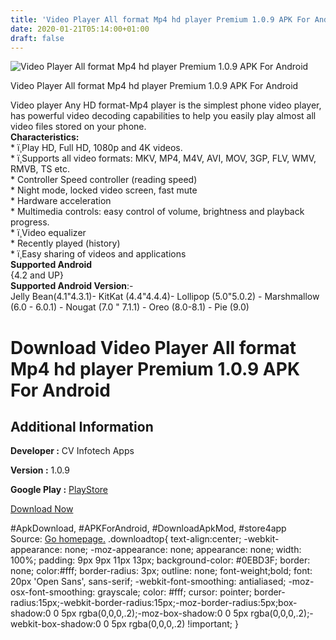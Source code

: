 ```yaml
---
title: 'Video Player All format Mp4 hd player Premium 1.0.9 APK For Android'
date: 2020-01-21T05:14:00+01:00
draft: false
---
```


![Video Player All format Mp4 hd player Premium 1.0.9 APK For Android](https://i0.wp.com/apkhome.net/wp-content/uploads/2020/01/Video-Player-All-format-Mp4-hd-player-Premium-1.0.9.png "Video Player All format Mp4 hd player Premium 1.0.9 APK For Android")

  

Video Player All format Mp4 hd player Premium 1.0.9 APK For Android

Video player Any HD format-Mp4 player is the simplest phone video player, has powerful video decoding capabilities to help you easily play almost all video files stored on your phone.  
**Characteristics:**  
\* ï¸Play HD, Full HD, 1080p and 4K videos.  
\* ï¸Supports all video formats: MKV, MP4, M4V, AVI, MOV, 3GP, FLV, WMV, RMVB, TS etc.  
\* Controller Speed controller (reading speed)  
\* Night mode, locked video screen, fast mute  
\* Hardware acceleration  
\* Multimedia controls: easy control of volume, brightness and playback progress.  
\* ï¸Video equalizer  
\* Recently played (history)  
\* ï¸Easy sharing of videos and applications  
**Supported Android**  
{4.2 and UP}  
**Supported Android Version**:-  
Jelly Bean(4.1"4.3.1)- KitKat (4.4"4.4.4)- Lollipop (5.0"5.0.2) - Marshmallow (6.0 - 6.0.1) - Nougat (7.0 " 7.1.1) - Oreo (8.0-8.1) - Pie (9.0)

Download Video Player All format Mp4 hd player Premium 1.0.9 APK For Android
============================================================================

Additional Information
----------------------

**Developer :** CV Infotech Apps

**Version :** 1.0.9

**Google Play :** [PlayStore](https://play.google.com/store/apps/details?id=videoplayer.video.player.media)

  

[Download Now](https://store4app.co/post/video-player-all-format-mp4-hd-player-premium-1-0-9-apk-for-android_1579545787)

  
#ApkDownload, #APKForAndroid, #DownloadApkMod, #store4app  
Source: [Go homepage.](https://store4app.co/post/video-player-all-format-mp4-hd-player-premium-1-0-9-apk-for-android_1579545787) .downloadtop{ text-align:center; -webkit-appearance: none; -moz-appearance: none; appearance: none; width: 100%; padding: 9px 9px 11px 13px; background-color: #0EBD3F; border: none; color:#fff; border-radius: 3px; outline: none; font-weight;bold; font: 20px 'Open Sans', sans-serif; -webkit-font-smoothing: antialiased; -moz-osx-font-smoothing: grayscale; color: #fff; cursor: pointer; border-radius:15px;-webkit-border-radius:15px;-moz-border-radius:5px;box-shadow:0 0 5px rgba(0,0,0,.2);-moz-box-shadow:0 0 5px rgba(0,0,0,.2);-webkit-box-shadow:0 0 5px rgba(0,0,0,.2) !important; }
